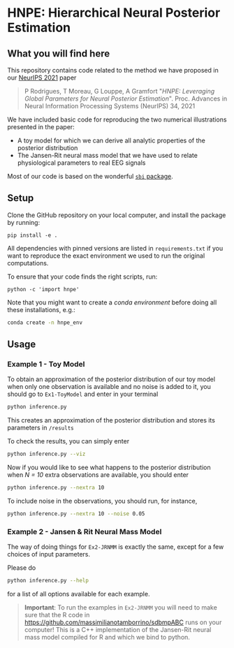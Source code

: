 # HNPE: Hierarchical Neural Posterior Estimation

## What you will find here

This repository contains code related to the method we have proposed in our [NeurIPS 2021](https://openreview.net/forum?id=E8BxwYR8op) paper 

> P Rodrigues, T Moreau, G Louppe, A Gramfort "*HNPE: Leveraging Global Parameters for Neural Posterior Estimation*". Proc. Advances in Neural Information Processing Systems (NeurIPS) 34, 2021

We have included basic code for reproducing the two numerical illustrations presented in the paper:

- A toy model for which we can derive all analytic properties of the posterior distribution
- The Jansen-Rit neural mass model that we have used to relate physiological parameters to real EEG signals

Most of our code is based on the wonderful [`sbi` package](https://github.com/mackelab/sbi).

## Setup

Clone the GitHub repository on your local computer, and install the package by running:

```
pip install -e .
```

All dependencies with pinned versions are listed in `requirements.txt` if you want to reproduce the exact environment we used to run the original computations.

To ensure that your code finds the right scripts, run:

```
python -c 'import hnpe'
```

Note that you might want to create a *conda environment* before doing all these installations, e.g.:

```bash
conda create -n hnpe_env
```

## Usage


### Example 1 - Toy Model

To obtain an approximation of the posterior distribution of our toy model when only one observation is available and no noise is added to it, you should go to `Ex1-ToyModel` and enter in your terminal 

```bash
python inference.py
```

This creates an approximation of the posterior distribution and stores its parameters in `/results`

To check the results, you can simply enter

```bash
python inference.py --viz
```

Now if you would like to see what happens to the posterior distribution when *N = 10* extra observations are available, you should enter

```bash
python inference.py --nextra 10
```

To include noise in the observations, you should run, for instance,

```bash
python inference.py --nextra 10 --noise 0.05
```

### Example 2 - Jansen & Rit Neural Mass Model

The way of doing things for `Ex2-JRNMM` is exactly the same, except for a few choices of input parameters. 

Please do

```bash
python inference.py --help
```

for a list of all options available for each example.

>  **Important**: To run the examples in `Ex2-JRNMM` you will need to make sure that the R code in https://github.com/massimilianotamborrino/sdbmpABC runs on your computer! This is a C++ implementation of the Jansen-Rit neural mass model compiled for R and which we bind to python.